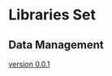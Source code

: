 # Libraries Set

## Data Management

[version 0.0.1](https://cdn.jsdelivr.net/gh/jrra78/bibliothecas@main/dataMgmt/v0_0_1/dataMgmt.js)
